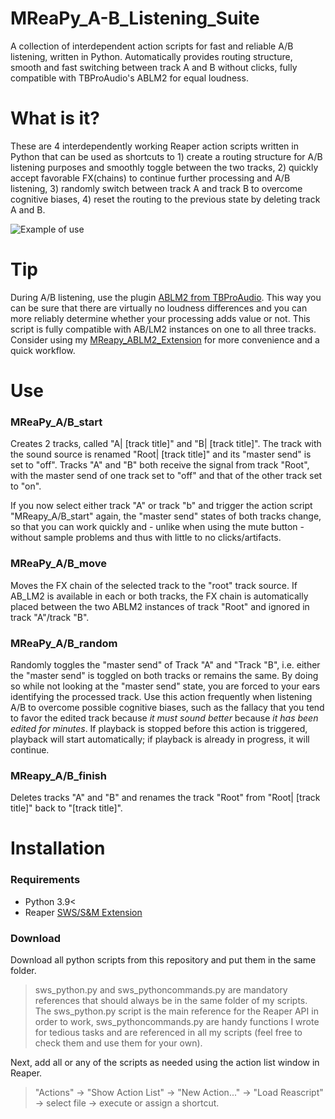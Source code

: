 # MReaPy_A-B_Listening_Suite
A collection of interdependent action scripts for fast and reliable A/B listening, written in Python. Automatically provides routing structure, smooth and fast switching between track A and B without clicks, fully compatible with TBProAudio's ABLM2 for equal loudness.


# What is it?
These are 4 interdependently working Reaper action scripts written in Python that can be used as shortcuts to 1) create a routing structure for A/B listening purposes and smoothly toggle between the two tracks, 2) quickly accept favorable FX(chains) to continue further processing and A/B listening, 3) randomly switch between track A and track B to overcome cognitive biases, 4) reset the routing to the previous state by deleting track A and B.

![Example of use](https://github.com/MarlonKr/MReaPy_A-B_Listening_Suite/blob/main/ABLM.gif)


# Tip
During A/B listening, use the plugin [ABLM2 from TBProAudio](https://www.tbproaudio.de/products/ablm). This way you can be sure that there are virtually no loudness differences and you can more reliably determine whether your processing adds value or not. This script is fully compatible with AB/LM2 instances on one to all three tracks. Consider using my [MReapy_ABLM2_Extension](https://github.com/MarlonKr/MReaPy_ABLM2_Extension) for more convenience and a quick workflow.


# Use
### MReaPy_A/B_start
Creates 2 tracks, called "A| [track title]" and "B| [track title]". The track with the sound source is renamed "Root| [track title]" and its "master send" is set to "off". Tracks "A" and "B" both receive the signal from track "Root", with the master send of one track set to "off" and that of the other track set to "on". 

If you now select either track "A" or track "b" and trigger the action script "MReapy_A/B_start" again, the "master send" states of both tracks change, so that you can work quickly and - unlike when using the mute button - without sample problems and thus with little to no clicks/artifacts. 

### MReaPy_A/B_move
Moves the FX chain of the selected track to the "root" track source. If AB_LM2 is available in each or both tracks, the FX chain is automatically placed between the two ABLM2 instances of track "Root" and ignored in track "A"/track "B".

### MReaPy_A/B_random
Randomly toggles the "master send" of Track "A" and "Track "B", i.e. either the "master send" is toggled on both tracks or remains the same. By doing so while not looking at the "master send" state, you are forced to your ears identifying the processed track. Use this action frequently when listening A/B to overcome possible cognitive biases, such as the fallacy that you tend to favor the edited track because _it must sound better_ because _it has been edited for minutes_. If playback is stopped before this action is triggered, playback will start automatically; if playback is already in progress, it will continue.

### MReapy_A/B_finish
Deletes tracks "A" and "B" and renames the track "Root" from "Root| [track title]" back to "[track title]".


# Installation 
### Requirements
- Python 3.9<
- Reaper [SWS/S&M Extension](https://www.sws-extension.org/) 

### Download 
Download all python scripts from this repository and put them in the same folder. 

>sws_python.py and sws_pythoncommands.py are mandatory references that should always be in the same folder of my scripts. The sws_python.py script is the main reference for the Reaper API in order to work, sws_pythoncommands.py are handy functions I wrote for tedious tasks and are referenced in all my scripts (feel free to check them and use them for your own).

Next, add all or any of the scripts as needed using the action list window in Reaper.

>"Actions" → "Show Action List" → "New Action..." → "Load Reascript" → select file → execute or assign a shortcut.




